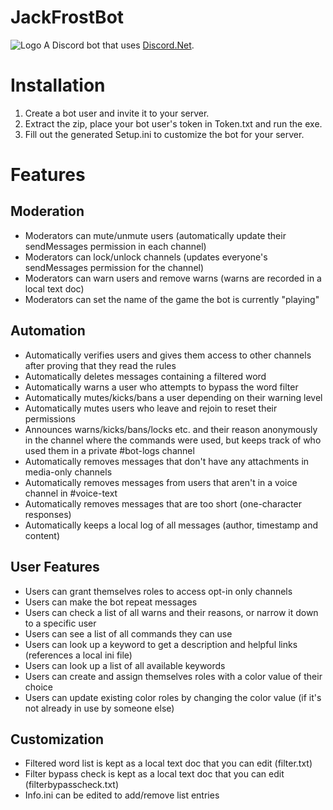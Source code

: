 # JackFrostBot
![Logo](https://i.imgur.com/revniHd.png)
A Discord bot that uses [Discord.Net](https://github.com/RogueException/Discord.Net).
# Installation
1. Create a bot user and invite it to your server.
2. Extract the zip, place your bot user's token in Token.txt and run the exe.
3. Fill out the generated Setup.ini to customize the bot for your server.

# Features
## Moderation
- Moderators can mute/unmute users (automatically update their sendMessages permission in each channel)
- Moderators can lock/unlock channels (updates everyone's sendMessages permission for the channel)
- Moderators can warn users and remove warns (warns are recorded in a local text doc)
- Moderators can set the name of the game the bot is currently "playing"
## Automation
- Automatically verifies users and gives them access to other channels after proving that they read the rules
- Automatically deletes messages containing a filtered word 
- Automatically warns a user who attempts to bypass the word filter
- Automatically mutes/kicks/bans a user depending on their warning level
- Automatically mutes users who leave and rejoin to reset their permissions
- Announces warns/kicks/bans/locks etc. and their reason anonymously in the channel where the commands were used,
  but keeps track of who used them in a private #bot-logs channel
- Automatically removes messages that don't have any attachments in media-only channels
- Automatically removes messages from users that aren't in a voice channel in #voice-text
- Automatically removes messages that are too short (one-character responses)
- Automatically keeps a local log of all messages (author, timestamp and content)
## User Features
- Users can grant themselves roles to access opt-in only channels
- Users can make the bot repeat messages
- Users can check a list of all warns and their reasons, or narrow it down to a specific user
- Users can see a list of all commands they can use
- Users can look up a keyword to get a description and helpful links (references a local ini file)
- Users can look up a list of all available keywords
- Users can create and assign themselves roles with a color value of their choice
- Users can update existing color roles by changing the color value (if it's not already in use by someone else)
## Customization
 - Filtered word list is kept as a local text doc that you can edit (filter.txt)
 - Filter bypass check is kept as a local text doc that you can edit (filterbypasscheck.txt)
 - Info.ini can be edited to add/remove list entries
